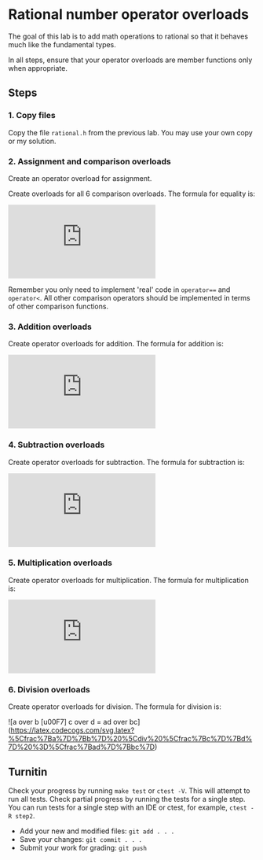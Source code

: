 # Rational number operator overloads
The goal of this lab is to add math operations to rational
so that it behaves much like the fundamental types.

In all steps, ensure that your operator overloads are
member functions only when appropriate.

## Steps

### 1. Copy files
Copy the file `rational.h` from the previous lab.
You may use your own copy or my solution.

### 2. Assignment and comparison overloads
Create an operator overload for assignment. 

Create overloads for all 6 comparison overloads.
The formula for equality is:

![a over b = c over d roman {" if and only if, "} ad = bc](https://latex.codecogs.com/svg.latex?%5Cfrac%7Ba%7D%7Bb%7D%20%3D%20%5Cfrac%7Bc%7D%7Bd%7D%2C%20%5Ctextrm%7Bif%20and%20only%20iff%7D%20%5C%3B%20ad%20%3D%20bc)

Remember you only need to implement 'real' code in
`operator==` and `operator<`.
All other comparison operators should be implemented
in terms of other comparison functions.

### 3. Addition overloads
Create operator overloads for addition.
The formula for addition is:

![a over b + c over d = {ad + bc} over bd](https://latex.codecogs.com/svg.latex?%5Cfrac%7Ba%7D%7Bb%7D%20&plus;%20%5Cfrac%7Bc%7D%7Bd%7D%20%3D%5Cfrac%7Bad&plus;bc%7D%7Bbd%7D)

### 4. Subtraction overloads
Create operator overloads for subtraction.
The formula for subtraction is:

![a over b - c over d = {ad - bc} over bd](https://latex.codecogs.com/svg.latex?%5Cfrac%7Ba%7D%7Bb%7D%20-%20%5Cfrac%7Bc%7D%7Bd%7D%20%3D%5Cfrac%7Bad-bc%7D%7Bbd%7D)

### 5. Multiplication overloads
Create operator overloads for multiplication.
The formula for multiplication is:

![a over b times c over d = ac over bd](https://latex.codecogs.com/svg.latex?%5Cfrac%7Ba%7D%7Bb%7D%20%5Ctimes%20%5Cfrac%7Bc%7D%7Bd%7D%20%3D%5Cfrac%7Bac%7D%7Bbd%7D)

### 6. Division overloads
Create operator overloads for division.
The formula for division is:

![a over b \[u00F7] c over d = ad over bc](https://latex.codecogs.com/svg.latex?%5Cfrac%7Ba%7D%7Bb%7D%20%5Cdiv%20%5Cfrac%7Bc%7D%7Bd%7D%20%3D%5Cfrac%7Bad%7D%7Bbc%7D)

## Turnitin
Check your progress by running `make test` or `ctest -V`.
This will attempt to run all tests.
Check partial progress by running the tests for a single step.
You can run tests for a single step with an IDE or ctest,
for example, `ctest -R step2`.

- Add your new and modified files: `git add . . . `
- Save your changes: `git commit . . . `
- Submit your work for grading: `git push`


